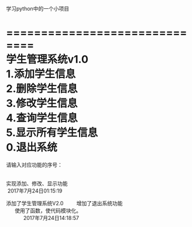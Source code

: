 学习python中的一个小项目  

==============================  
       学生管理系统v1.0  
1.添加学生信息   
2.删除学生信息  
3.修改学生信息     
4.查询学生信息     
5.显示所有学生信息     
0.退出系统    
============================== 
请输入对应功能的序号：          
      
      
实现添加、修改、显示功能   
  2017年7月24日01:15:19    

添加了学生管理系统V2.0   
       增加了退出系统功能  
       使用了函数，使代码模块化。   
       
       2017年7月24日14:18:57  

